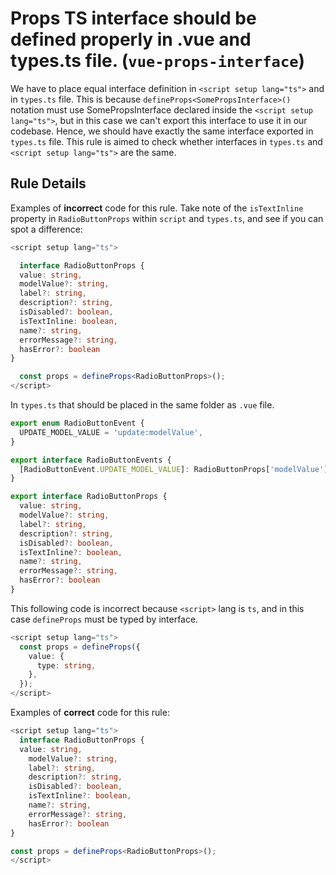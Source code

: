 # Props TS interface should be defined properly in .vue and types.ts file. (`vue-props-interface`)

We have to place equal interface definition in `<script setup lang="ts">` and in `types.ts` file.
This is because `defineProps<SomePropsInterface>()` notation must use SomePropsInterface declared inside
the `<script setup lang="ts">`, but in this case we can't export this interface to use it
in our codebase. Hence, we should have exactly the same interface exported in `types.ts` file. 
This rule is aimed to check whether interfaces in `types.ts` and `<script setup lang="ts">` are the same.

## Rule Details

Examples of **incorrect** code for this rule. 
Take note of the `isTextInline` property in `RadioButtonProps` within `script` and `types.ts`, and see if you can spot a difference:

```typescript
<script setup lang="ts">

  interface RadioButtonProps {
  value: string,
  modelValue?: string,
  label?: string,
  description?: string,
  isDisabled?: boolean,
  isTextInline: boolean,
  name?: string,
  errorMessage?: string,
  hasError?: boolean
}

  const props = defineProps<RadioButtonProps>();
</script>
```
In `types.ts` that should be placed in the same folder as `.vue` file.
```typescript
export enum RadioButtonEvent {
  UPDATE_MODEL_VALUE = 'update:modelValue',
}

export interface RadioButtonEvents {
  [RadioButtonEvent.UPDATE_MODEL_VALUE]: RadioButtonProps['modelValue']
}

export interface RadioButtonProps {
  value: string,
  modelValue?: string,
  label?: string,
  description?: string,
  isDisabled?: boolean,
  isTextInline?: boolean,
  name?: string,
  errorMessage?: string,
  hasError?: boolean
}
```
This following code is incorrect because `<script>` lang is `ts`, and in this case `defineProps` must be typed by interface.
```typescript
<script setup lang="ts">
  const props = defineProps({
    value: {
      type: string,
    },
  });
</script>
```

Examples of **correct** code for this rule:

```typescript
<script setup lang="ts">
  interface RadioButtonProps {
  value: string,
    modelValue?: string,
    label?: string,
    description?: string,
    isDisabled?: boolean,
    isTextInline?: boolean,
    name?: string,
    errorMessage?: string,
    hasError?: boolean
}

const props = defineProps<RadioButtonProps>();
</script>
```
